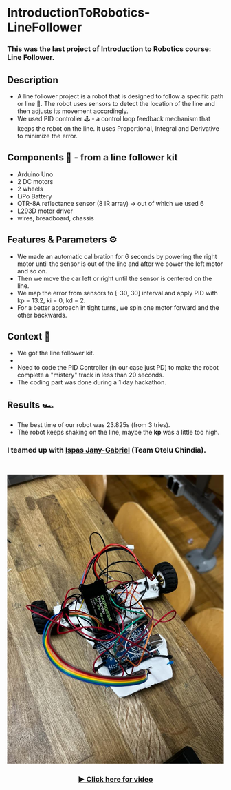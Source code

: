 # IntroductionToRobotics-LineFollower 

### This was the last project of Introduction to Robotics course: Line Follower. 

## Description 
 - A line follower project is a robot that is designed to follow a specific path or line 🚗. The robot uses sensors to detect the location of the line and then adjusts its movement accordingly. 
 - We used PID controller 🕹️ - a control loop feedback mechanism that keeps the robot on the line. It uses Proportional, Integral and Derivative to minimize the error. 

## Components 📌 - from a line follower kit
 - Arduino Uno
 - 2 DC motors
 - 2 wheels
 - LiPo Battery
 - QTR-8A reflectance sensor (8 IR array) -> out of which we used 6
 - L293D motor driver
 - wires, breadboard, chassis

 ## Features & Parameters ⚙️
 - We made an automatic calibration for 6 seconds by powering the right motor until the sensor is out of the line and after we power the left motor and so on.
 - Then we move the car left or right until the sensor is centered on the line.
 - We map the error from sensors to [-30, 30] interval and apply PID with kp = 13.2, ki = 0, kd = 2. 
 - For a better approach in tight turns, we spin one motor forward and the other backwards.

## Context 🚀
 - We got the line follower kit.
 - 
 - Need to code the PID Controller (in our case just PD) to make the robot complete a "mistery" track in less than 20 seconds.
 - The coding part was done during a 1 day hackathon.

## Results 🏎️
 - The best time of our robot was 23.825s (from 3 tries).
 - The robot keeps shaking on the line, maybe the **kp** was a little too high.

### I teamed up with <a href = "https://github.com/IaniIspas">Ispas Jany-Gabriel</a> (Team Otelu Chindia).
<br>

 ![Line Follower image](assets/lf.jpeg)

 <div align="center">
  <h3>
    <a href="https://youtu.be/1SETAbmxz9I">
      ▶️ Click here for video
    </a>
  </h3>
</div>

